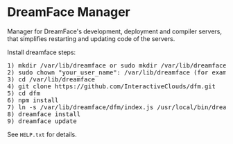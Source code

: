 # DreamFace Manager

Manager for DreamFace's development, deployment and compiler servers, that simplifies restarting and updating code of the servers.

Install dreamface steps:
<pre>
1) mkdir /var/lib/dreamface or sudo mkdir /var/lib/dreamface
2) sudo chown "your_user_name": /var/lib/dreamface (for example sudo chown john: /var/lib/dreamface)
3) cd /var/lib/dreamface
4) git clone https://github.com/InteractiveClouds/dfm.git
5) cd dfm
6) npm install
7) ln -s /var/lib/dreamface/dfm/index.js /usr/local/bin/dreamface
8) dreamface install
9) dreamface update
</pre>
See `HELP.txt` for details.
